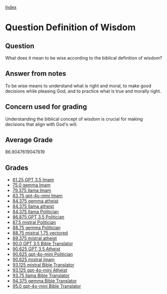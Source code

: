 
[Index](../../index.md)
# Question Definition of Wisdom
## Question
What does it mean to be wise according to the biblical definition of wisdom?

## Answer from notes
To be wise means to understand what is right and moral, to make good decisions while pleasing God, and to practice what is true and morally right.

## Concern used for grading
Understanding the biblical concept of wisdom is crucial for making decisions that align with God's will.

## Average Grade
86.9047619047619

## Grades
 * [61.25 GPT 3.5 Imam](../answers/GPT_3.5_Imam/Definition_of_Wisdom.md)
 * [75.0 gemma Imam](../answers/gemma_Imam/Definition_of_Wisdom.md)
 * [79.375 llama Imam](../answers/llama_Imam/Definition_of_Wisdom.md)
 * [83.75 gpt-4o-mini Imam](../answers/gpt-4o-mini_Imam/Definition_of_Wisdom.md)
 * [84.375 gemma atheist](../answers/gemma_atheist/Definition_of_Wisdom.md)
 * [84.375 llama atheist](../answers/llama_atheist/Definition_of_Wisdom.md)
 * [84.375 llama Politician](../answers/llama_Politician/Definition_of_Wisdom.md)
 * [86.875 GPT 3.5 Politician](../answers/GPT_3.5_Politician/Definition_of_Wisdom.md)
 * [87.5 mistral Politician](../answers/mistral_Politician/Definition_of_Wisdom.md)
 * [88.75 gemma Politician](../answers/gemma_Politician/Definition_of_Wisdom.md)
 * [88.75 mistral 1.75 vectored](../answers/mistral_1.75_vectored/Definition_of_Wisdom.md)
 * [89.375 mistral atheist](../answers/mistral_atheist/Definition_of_Wisdom.md)
 * [90.0 GPT 3.5 Bible Translator](../answers/GPT_3.5_Bible_Translator/Definition_of_Wisdom.md)
 * [90.625 GPT 3.5 Atheist](../answers/GPT_3.5_Atheist/Definition_of_Wisdom.md)
 * [90.625 gpt-4o-mini Politician](../answers/gpt-4o-mini_Politician/Definition_of_Wisdom.md)
 * [90.625 mistral Imam](../answers/mistral_Imam/Definition_of_Wisdom.md)
 * [93.125 mistral Bible Translator](../answers/mistral_Bible_Translator/Definition_of_Wisdom.md)
 * [93.125 gpt-4o-mini Atheist](../answers/gpt-4o-mini_Atheist/Definition_of_Wisdom.md)
 * [93.75 llama Bible Translator](../answers/llama_Bible_Translator/Definition_of_Wisdom.md)
 * [94.375 gemma Bible Translator](../answers/gemma_Bible_Translator/Definition_of_Wisdom.md)
 * [95.0 gpt-4o-mini Bible Translator](../answers/gpt-4o-mini_Bible_Translator/Definition_of_Wisdom.md)
